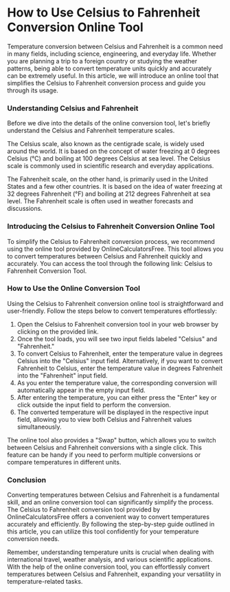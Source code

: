 How to Use Celsius to Fahrenheit Conversion Online Tool
=======================================================

Temperature conversion between Celsius and Fahrenheit is a common need in many fields, including science, engineering, and everyday life. Whether you are planning a trip to a foreign country or studying the weather patterns, being able to convert temperature units quickly and accurately can be extremely useful. In this article, we will introduce an online tool that simplifies the Celsius to Fahrenheit conversion process and guide you through its usage.

### Understanding Celsius and Fahrenheit

Before we dive into the details of the online conversion tool, let's briefly understand the Celsius and Fahrenheit temperature scales.

The Celsius scale, also known as the centigrade scale, is widely used around the world. It is based on the concept of water freezing at 0 degrees Celsius (°C) and boiling at 100 degrees Celsius at sea level. The Celsius scale is commonly used in scientific research and everyday applications.

The Fahrenheit scale, on the other hand, is primarily used in the United States and a few other countries. It is based on the idea of water freezing at 32 degrees Fahrenheit (°F) and boiling at 212 degrees Fahrenheit at sea level. The Fahrenheit scale is often used in weather forecasts and discussions.

### Introducing the Celsius to Fahrenheit Conversion Online Tool

To simplify the Celsius to Fahrenheit conversion process, we recommend using the online tool provided by OnlineCalculatorsFree. This tool allows you to convert temperatures between Celsius and Fahrenheit quickly and accurately. You can access the tool through the following link: Celsius to Fahrenheit Conversion Tool.

### How to Use the Online Conversion Tool

Using the Celsius to Fahrenheit conversion online tool is straightforward and user-friendly. Follow the steps below to convert temperatures effortlessly:

1. Open the Celsius to Fahrenheit conversion tool in your web browser by clicking on the provided link.
2. Once the tool loads, you will see two input fields labeled "Celsius" and "Fahrenheit."
3. To convert Celsius to Fahrenheit, enter the temperature value in degrees Celsius into the "Celsius" input field. Alternatively, if you want to convert Fahrenheit to Celsius, enter the temperature value in degrees Fahrenheit into the "Fahrenheit" input field.
4. As you enter the temperature value, the corresponding conversion will automatically appear in the empty input field.
5. After entering the temperature, you can either press the "Enter" key or click outside the input field to perform the conversion.
6. The converted temperature will be displayed in the respective input field, allowing you to view both Celsius and Fahrenheit values simultaneously.

The online tool also provides a "Swap" button, which allows you to switch between Celsius and Fahrenheit conversions with a single click. This feature can be handy if you need to perform multiple conversions or compare temperatures in different units.

### Conclusion

Converting temperatures between Celsius and Fahrenheit is a fundamental skill, and an online conversion tool can significantly simplify the process. The Celsius to Fahrenheit conversion tool provided by OnlineCalculatorsFree offers a convenient way to convert temperatures accurately and efficiently. By following the step-by-step guide outlined in this article, you can utilize this tool confidently for your temperature conversion needs.

Remember, understanding temperature units is crucial when dealing with international travel, weather analysis, and various scientific applications. With the help of the online conversion tool, you can effortlessly convert temperatures between Celsius and Fahrenheit, expanding your versatility in temperature-related tasks.